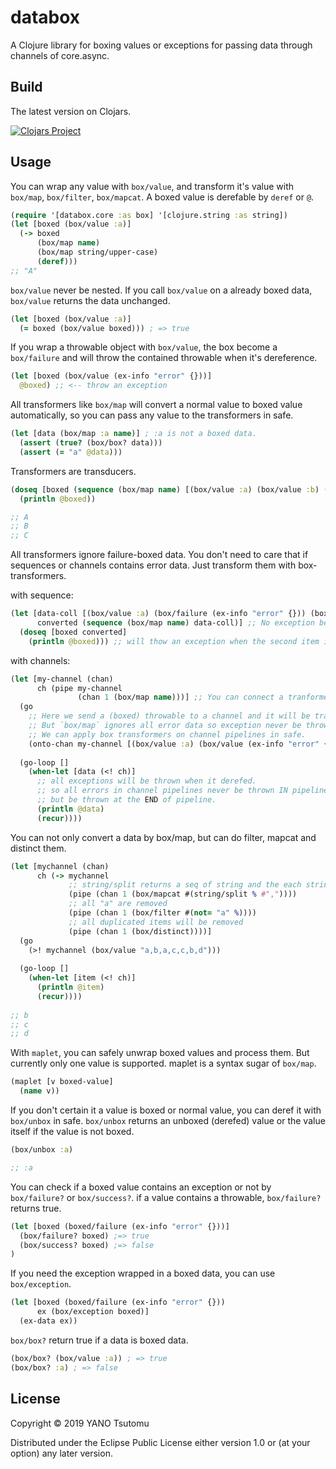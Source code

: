 # databox

A Clojure library for boxing values or exceptions for passing data through channels of core.async.

## Build

The latest version on Clojars.

[![Clojars Project](https://img.shields.io/clojars/v/databox.svg)](https://clojars.org/databox)

## Usage

You can wrap any value with `box/value`, and transform it's value with `box/map`, `box/filter`, `box/mapcat`. 
A boxed value is derefable by `deref` or `@`.

```clojure
(require '[databox.core :as box] '[clojure.string :as string])
(let [boxed (box/value :a)]
  (-> boxed
      (box/map name)
      (box/map string/upper-case)
      (deref)))
;; "A"
```

`box/value` never be nested. If you call `box/value` on a already boxed data, `box/value` returns the data unchanged.

```clojure
(let [boxed (box/value :a)]
  (= boxed (box/value boxed))) ; => true
```

If you wrap a throwable object with `box/value`, the box become a `box/failure` and will throw the contained throwable when it's dereference.

```clojure
(let [boxed (box/value (ex-info "error" {}))]
  @boxed) ;; <-- throw an exception
```

All transformers like `box/map` will convert a normal value to boxed value automatically, so you can pass any value to the transformers in safe.

```clojure
(let [data (box/map :a name)] ; :a is not a boxed data.
  (assert (true? (box/box? data)))
  (assert (= "a" @data)))
```

Transformers are transducers.

```clojure
(doseq [boxed (sequence (box/map name) [(box/value :a) (box/value :b) (box/value :c)])]
  (println @boxed))

;; A
;; B
;; C
```

All transformers ignore failure-boxed data. You don't need to care that if sequences or channels contains error data. Just transform them with box-transformers.

with sequence:

```clojure
(let [data-coll [(box/value :a) (box/failure (ex-info "error" {})) (box/value :c)]
      converted (sequence (box/map name) data-coll)] ;; No exception because failure-box is ignored by box/map
  (doseq [boxed converted]
    (println @boxed))) ;; will thow an exception when the second item is unwrapped.
```

with channels:

```clojure
(let [my-channel (chan)
      ch (pipe my-channel
               (chan 1 (box/map name)))] ;; You can connect a tranformer as a transducer to a channel.
  (go
    ;; Here we send a (boxed) throwable to a channel and it will be transformed by `box/map`, 
    ;; But `box/map` ignores all error data so exception never be thrown. 
    ;; We can apply box transformers on channel pipelines in safe.
    (onto-chan my-channel [(box/value :a) (box/value (ex-info "error" {})) (box/value :c)]))
    
  (go-loop []
    (when-let [data (<! ch)]
      ;; all exceptions will be thrown when it derefed.
      ;; so all errors in channel pipelines never be thrown IN pipeline, 
      ;; but be thrown at the END of pipeline. 
      (println @data)
      (recur))))
```

You can not only convert a data by box/map, but can do filter, mapcat and distinct them.

```clojure
(let [mychannel (chan)
      ch (-> mychannel
             ;; string/split returns a seq of string and the each string will be boxed by `box/mapcat`
             (pipe (chan 1 (box/mapcat #(string/split % #",")))) 
             ;; all "a" are removed
             (pipe (chan 1 (box/filter #(not= "a" %))))
             ;; all duplicated items will be removed
             (pipe (chan 1 (box/distinct))))]
  (go
    (>! mychannel (box/value "a,b,a,c,c,b,d")))
    
  (go-loop []
    (when-let [item (<! ch)]
      (println @item)
      (recur))))
      
;; b
;; c
;; d
```

With `maplet`, you can safely unwrap boxed values and process them. But currently only one value is supported.
maplet is a syntax sugar of `box/map`.

```clojure
(maplet [v boxed-value]
  (name v))
```

If you don't certain it a value is boxed or normal value, you can deref it with `box/unbox` in safe.
`box/unbox` returns an unboxed (derefed) value or the value itself if the value is not boxed. 

```clojure
(box/unbox :a)

;; :a
```

You can check if a boxed value contains an exception or not by `box/failure?` or `box/success?`.
if a value contains a throwable, `box/failure?` returns true.

```clojure
(let [boxed (boxed/failure (ex-info "error" {}))]
  (box/failure? boxed) ;=> true
  (box/success? boxed) ;=> false
)
```

If you need the exception wrapped in a boxed data, you can use `box/exception`.

```clojure
(let [boxed (boxed/failure (ex-info "error" {}))
      ex (box/exception boxed)]
  (ex-data ex))
```

`box/box?` return true if a data is boxed data.

```clojure
(box/box? (box/value :a)) ; => true
(box/box? :a) ; => false
```


## License

Copyright © 2019 YANO Tsutomu

Distributed under the Eclipse Public License either version 1.0 or (at
your option) any later version.
